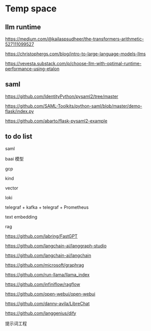 # Temp space

## llm runtime
https://medium.com/@kailaspsudheer/the-transformers-arithmetic-527111099527

https://christophergs.com/blog/intro-to-large-language-models-llms

https://vevesta.substack.com/p/choose-llm-with-optimal-runtime-performance-using-etalon

## saml
https://github.com/IdentityPython/pysaml2/tree/master

https://github.com/SAML-Toolkits/python-saml/blob/master/demo-flask/index.py

https://github.com/abarto/flask-pysaml2-example

## to do list
saml

baai 模型

gcp

kind

vector

loki

telegraf + kafka + telegraf + Prometheus

text embedding

rag

https://github.com/labring/FastGPT

https://github.com/langchain-ai/langgraph-studio

https://github.com/langchain-ai/langchain

https://github.com/microsoft/graphrag

https://github.com/run-llama/llama_index

https://github.com/infiniflow/ragflow

https://github.com/open-webui/open-webui

https://github.com/danny-avila/LibreChat

https://github.com/langgenius/dify

提示词工程